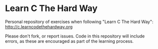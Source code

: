 Learn C The Hard Way
====================

Personal repository of exercises when following "Learn C The Hard Way":
http://c.learncodethehardway.org

Please don't fork, or report issues. Code in this repository will include errors,
as these are encouraged as part of the learning process.
